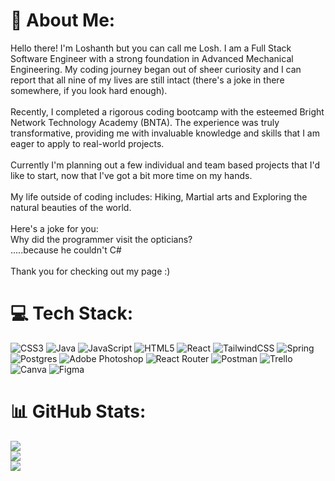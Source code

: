 
# 🌠 About Me:
Hello there! I'm Loshanth but you can call me Losh. I am a Full Stack Software Engineer with a strong foundation in Advanced Mechanical Engineering. My coding journey began out of sheer curiosity and I can report that all nine of my lives are still intact (there's a joke in there somewhere, if you look hard enough).<br><br>Recently, I completed a rigorous coding bootcamp with the esteemed Bright Network Technology Academy (BNTA). The experience was truly transformative, providing me with invaluable knowledge and skills that I am eager to apply to real-world projects.<br><br>Currently I'm planning out a few individual and team based projects that I'd like to start, now that I've got a bit more time on my hands. <br><br>My life outside of coding includes: Hiking, Martial arts and Exploring the natural beauties of the world.<br><br>Here's a joke for you:<br>Why did the programmer visit the opticians?<br>.....because he couldn't C# <br><br>Thank you for checking out my page :) <br>
# 💻 Tech Stack:
![CSS3](https://img.shields.io/badge/css3-%231572B6.svg?style=flat&logo=css3&logoColor=white) ![Java](https://img.shields.io/badge/java-%23ED8B00.svg?style=flat&logo=java&logoColor=white) ![JavaScript](https://img.shields.io/badge/javascript-%23323330.svg?style=flat&logo=javascript&logoColor=%23F7DF1E) ![HTML5](https://img.shields.io/badge/html5-%23E34F26.svg?style=flat&logo=html5&logoColor=white) ![React](https://img.shields.io/badge/react-%2320232a.svg?style=flat&logo=react&logoColor=%2361DAFB) ![TailwindCSS](https://img.shields.io/badge/tailwindcss-%2338B2AC.svg?style=flat&logo=tailwind-css&logoColor=white) ![Spring](https://img.shields.io/badge/spring-%236DB33F.svg?style=flat&logo=spring&logoColor=white) ![Postgres](https://img.shields.io/badge/postgres-%23316192.svg?style=flat&logo=postgresql&logoColor=white) ![Adobe Photoshop](https://img.shields.io/badge/adobephotoshop-%2331A8FF.svg?style=flat&logo=adobephotoshop&logoColor=white) ![React Router](https://img.shields.io/badge/React_Router-CA4245?style=flat&logo=react-router&logoColor=white) ![Postman](https://img.shields.io/badge/Postman-FF6C37?style=flat&logo=postman&logoColor=white) ![Trello](https://img.shields.io/badge/Trello-%23026AA7.svg?style=flat&logo=Trello&logoColor=white) ![Canva](https://img.shields.io/badge/Canva-%2300C4CC.svg?style=flat&logo=Canva&logoColor=white)  ![Figma](https://img.shields.io/badge/figma-%23F24E1E.svg?style=flat&logo=figma&logoColor=white)
# 📊 GitHub Stats:
![](https://github-readme-stats.vercel.app/api?username=Losh-Selva&theme=nightowl&hide_border=false&include_all_commits=false&count_private=true)<br/>
![](https://github-readme-streak-stats.herokuapp.com/?user=Losh-Selva&theme=nightowl&hide_border=false)<br/>
![](https://github-readme-stats.vercel.app/api/top-langs/?username=Losh-Selva&theme=nightowl&hide_border=false&include_all_commits=false&count_private=true&layout=compact) 

